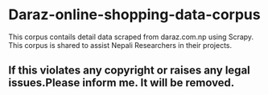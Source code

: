 # Daraz-online-shopping-data-corpus
This corpus contails detail data scraped from daraz.com.np using Scrapy. This  corpus is shared to assist  Nepali Researchers in their projects. 
## If this violates any copyright or raises any legal issues.Please inform me. It will be removed.
